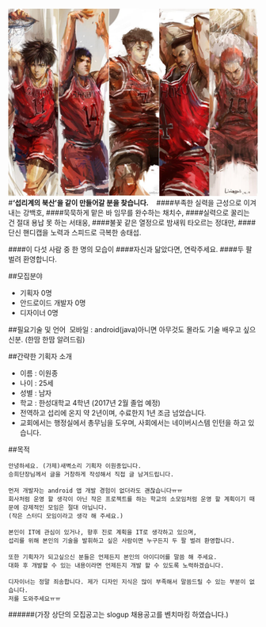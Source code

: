 ![Image](/image.jpg "image")
#**‘섭리계의 북산’을 같이 만들어갈 분을 찾습니다.**    
####부족한 실력을 근성으로 이겨내는 강백호,
####묵묵하게 맡은 바 임무를 완수하는 채치수,
####실력으로 꿀리는 건 절대 용납 못 하는 서태웅,
####불꽃 같은 열정으로 밤새워 타오르는 정대만,
####단신 핸디캡을 노력과 스피드로 극복한 송태섭.    

####이 다섯 사람 중 한 명의 모습이
####자신과 닮았다면, 연락주세요.
####두 팔 벌려 환영합니다.      

##모집분야  
- 기획자 0명
- 안드로이드 개발자 0명
- 디자이너 0명      

##필요기술 및 언어  
모바일 : android(java)아니면 아무것도 몰라도 기술 배우고 싶으신분. (한땀 한땀 알려드림)      

##간략한 기획자 소개  
- 이름 : 이원종
- 나이 : 25세
- 성별 : 남자
- 학교 : 한성대학교 4학년 (2017년 2월 졸업 예정)  
- 전역하고 섭리에 온지 약 2년이며, 수료한지 1년 조금 넘었습니다.
- 교회에서는 행정실에서 총무님을 도우며, 사회에서는 네이버시스템 인턴을 하고 있습니다.      

##목적  
```
안녕하세요. (가제)새벽소리 기획자 이원종입니다.
승희단장님께서 글을 거창하게 작성해서 직접 글 남겨드립니다.    

먼저 개발자는 android 앱 개발 경험이 없더라도 괜찮습니다ㅠㅠ
회사처럼 운영 할 생각이 아닌 작은 프로젝트를 하는 학교의 소모임처럼 운영 할 계획이기 때문에 강제적인 모임은 절대 아닙니다.
(작은 스터디 모임이라고 생각 해 주세요.)

본인이 IT에 관심이 있거나, 향후 진로 계획을 IT로 생각하고 있으며,
섭리를 위해 본인의 기술을 발휘하고 싶은 사람이면 누구든지 두 팔 벌려 환영합니다.  

또한 기획자가 되고싶으신 분들은 언제든지 본인의 아이디어를 말씀 해 주세요. 
대화 후 개발할 수 있는 내용이라면 언제든지 개발 할 수 있도록 노력하겠습니다.    

디자이너는 정말 죄송합니다. 제가 디자인 지식은 많이 부족해서 말씀드릴 수 있는 부분이 없습니다. 
저를 도와주세요ㅠㅠ    
```
######(가장 상단의 모집공고는 slogup 채용공고를 벤치마킹 하였습니다.)
